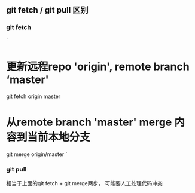 ## git fetch / git pull 区别

### git fetch

`
# 更新远程repo 'origin', remote branch ‘master' 
git fetch origin master

# 从remote branch 'master' merge 内容到当前本地分支
git merge origin/master
`

### git pull 
相当于上面的git fetch + git merge两步， 可能要人工处理代码冲突

